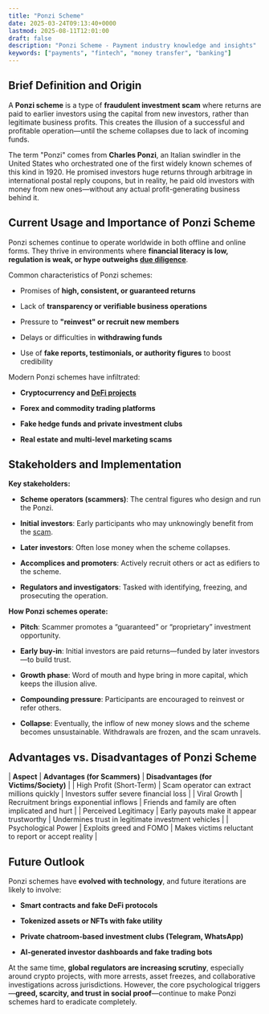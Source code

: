 ```yaml
---
title: "Ponzi Scheme"
date: 2025-03-24T09:13:40+0000
lastmod: 2025-08-11T12:01:00
draft: false
description: "Ponzi Scheme - Payment industry knowledge and insights"
keywords: ["payments", "fintech", "money transfer", "banking"]
---
```


## Brief Definition and Origin

A **Ponzi scheme** is a type of **fraudulent investment scam** where returns are paid to earlier investors using the capital from new investors, rather than legitimate business profits. This creates the illusion of a successful and profitable operation—until the scheme collapses due to lack of incoming funds.

The term "Ponzi" comes from **Charles Ponzi**, an Italian swindler in the United States who orchestrated one of the first widely known schemes of this kind in 1920. He promised investors huge returns through arbitrage in international postal reply coupons, but in reality, he paid old investors with money from new ones—without any actual profit-generating business behind it.

## Current Usage and Importance of Ponzi Scheme

Ponzi schemes continue to operate worldwide in both offline and online forms. They thrive in environments where **financial literacy is low, regulation is weak, or hype outweighs [due diligence](https://faisalkhanllc.xyz/resources/payments-wiki/d/due-diligence-dd/)**.

Common characteristics of Ponzi schemes:

- Promises of **high, consistent, or guaranteed returns**

- Lack of **transparency or verifiable business operations**

- Pressure to **"reinvest" or recruit new members**

- Delays or difficulties in **withdrawing funds**

- Use of **fake reports, testimonials, or authority figures** to boost credibility

Modern Ponzi schemes have infiltrated:

- **Cryptocurrency and [DeFi projects](https://faisalkhanllc.xyz/resources/payments-wiki/d/decentralized-finance-defi/)**

- **Forex and commodity trading platforms**

- **Fake hedge funds and private investment clubs**

- **Real estate and multi-level marketing scams**

## Stakeholders and Implementation

**Key stakeholders:**

- **Scheme operators (scammers)**: The central figures who design and run the Ponzi.

- **Initial investors**: Early participants who may unknowingly benefit from the [scam](https://faisalkhanllc.xyz/resources/payments-wiki/s/scam/).

- **Later investors**: Often lose money when the scheme collapses.

- **Accomplices and promoters**: Actively recruit others or act as edifiers to the scheme.

- **Regulators and investigators**: Tasked with identifying, freezing, and prosecuting the operation.

**How Ponzi schemes operate:**

- **Pitch**: Scammer promotes a “guaranteed” or “proprietary” investment opportunity.

- **Early buy-in**: Initial investors are paid returns—funded by later investors—to build trust.

- **Growth phase**: Word of mouth and hype bring in more capital, which keeps the illusion alive.

- **Compounding pressure**: Participants are encouraged to reinvest or refer others.

- **Collapse**: Eventually, the inflow of new money slows and the scheme becomes unsustainable. Withdrawals are frozen, and the scam unravels.

## Advantages vs. Disadvantages of Ponzi Scheme

| ****Aspect**** | ****Advantages (for Scammers)**** | ****Disadvantages (for Victims/Society)**** |
| High Profit (Short-Term) | Scam operator can extract millions quickly | Investors suffer severe financial loss |
| Viral Growth | Recruitment brings exponential inflows | Friends and family are often implicated and hurt |
| Perceived Legitimacy | Early payouts make it appear trustworthy | Undermines trust in legitimate investment vehicles |
| Psychological Power | Exploits greed and FOMO | Makes victims reluctant to report or accept reality |

## Future Outlook

Ponzi schemes have **evolved with technology**, and future iterations are likely to involve:

- **Smart contracts and fake DeFi protocols**

- **Tokenized assets or NFTs with fake utility**

- **Private chatroom-based investment clubs (Telegram, WhatsApp)**

- **AI-generated investor dashboards and fake trading bots**

At the same time, **global regulators are increasing scrutiny**, especially around crypto projects, with more arrests, asset freezes, and collaborative investigations across jurisdictions. However, the core psychological triggers—**greed, scarcity, and trust in social proof**—continue to make Ponzi schemes hard to eradicate completely.